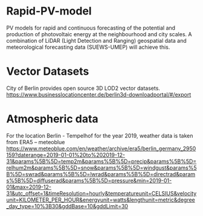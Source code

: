 # Rapid-PV-model
PV models for rapid and continuous forecasting of the potential and production of photovoltaic energy at the neighbourhood and city scales. A combination of LiDAR (Light Detection and Ranging) geospatial data and meteorological forecasting data (SUEWS-UMEP) will achieve this.

# Vector Datasets
City of Berlin provides open source 3D LOD2 vector datasets. 
https://www.businesslocationcenter.de/berlin3d-downloadportal/#/export

# Atmospheric data
For the location Berlin - Tempelhof for the year 2019, weather data is taken from ERA5 – meteoblue
https://www.meteoblue.com/en/weather/archive/era5/berlin_germany_2950159?daterange=2019-01-01%20to%202019-12-31&params%5B%5D=temp2m&params%5B%5D=precip&params%5B%5D=relhum2m&params%5B%5D=snow&params%5B%5D=windgust&params%5B%5D=swrad&params%5B%5D=lwrad&params%5B%5D=directrad&params%5B%5D=diffuserad&params%5B%5D=pressure&min=2019-01-01&max=2019-12-31&utc_offset=1&timeResolution=hourly&temperatureunit=CELSIUS&velocityunit=KILOMETER_PER_HOUR&energyunit=watts&lengthunit=metric&degree_day_type=10%3B30&gddBase=10&gddLimit=30

